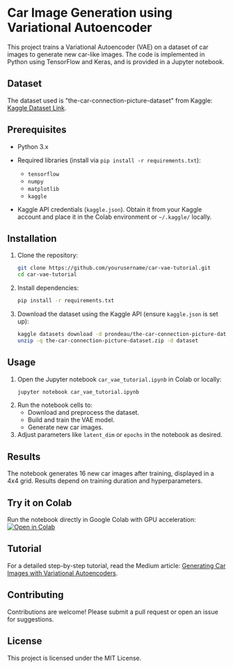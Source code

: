 # Car Image Generation using Variational Autoencoder

This project trains a Variational Autoencoder (VAE) on a dataset of car images to generate new car-like images. The code is implemented in Python using TensorFlow and Keras, and is provided in a Jupyter notebook.

## Dataset
The dataset used is "the-car-connection-picture-dataset" from Kaggle: [Kaggle Dataset Link](https://www.kaggle.com/datasets/prondeau/the-car-connection-picture-dataset).

## Prerequisites
- Python 3.x
- Required libraries (install via `pip install -r requirements.txt`):
  - `tensorflow`
  - `numpy`
  - `matplotlib`
  - `kaggle`

- Kaggle API credentials (`kaggle.json`). Obtain it from your Kaggle account and place it in the Colab environment or `~/.kaggle/` locally.

## Installation
1. Clone the repository:
   ```bash
   git clone https://github.com/yourusername/car-vae-tutorial.git
   cd car-vae-tutorial
   ```
2. Install dependencies:
   ```bash
   pip install -r requirements.txt
   ```
3. Download the dataset using the Kaggle API (ensure `kaggle.json` is set up):
   ```bash
   kaggle datasets download -d prondeau/the-car-connection-picture-dataset
   unzip -q the-car-connection-picture-dataset.zip -d dataset
   ```

## Usage
1. Open the Jupyter notebook `car_vae_tutorial.ipynb` in Colab or locally:
   ```bash
   jupyter notebook car_vae_tutorial.ipynb
   ```
2. Run the notebook cells to:
   - Download and preprocess the dataset.
   - Build and train the VAE model.
   - Generate new car images.
3. Adjust parameters like `latent_dim` or `epochs` in the notebook as desired.

## Results
The notebook generates 16 new car images after training, displayed in a 4x4 grid. Results depend on training duration and hyperparameters.

## Try it on Colab
Run the notebook directly in Google Colab with GPU acceleration:  
[![Open in Colab](https://colab.research.google.com/assets/colab-badge.svg)](https://colab.research.google.com/github/yourusername/car-vae-tutorial/blob/main/car_vae_tutorial.ipynb)

## Tutorial
For a detailed step-by-step tutorial, read the Medium article: [Generating Car Images with Variational Autoencoders](https://medium.com/@yourusername/generating-car-images-with-variational-autoencoders-a-step-by-step-tutorial).

## Contributing
Contributions are welcome! Please submit a pull request or open an issue for suggestions.

## License
This project is licensed under the MIT License.